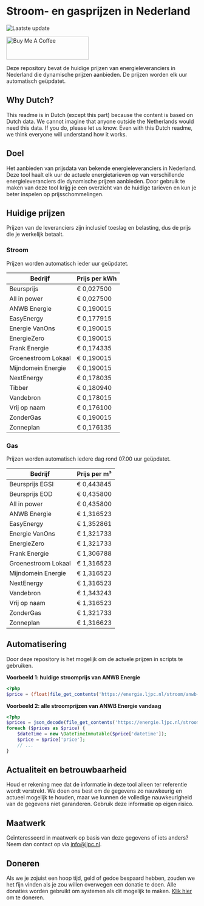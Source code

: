 # Stroom- en gasprijzen in Nederland

![Laatste update](https://img.shields.io/badge/laatste%20update-2025--03--02%2012%3A00%20CET-brightgreen)

<a href="https://www.buymeacoffee.com/Lars-" target="_blank"><img src="https://cdn.buymeacoffee.com/buttons/v2/default-orange.png" alt="Buy Me A Coffee" height="60" style="height: 60px !important;width: 217px !important;" ></a>

Deze repository bevat de huidige prijzen van energieleveranciers in Nederland die dynamische prijzen aanbieden. De prijzen worden elk uur automatisch geüpdatet.

## Why Dutch?

This readme is in Dutch (except this part) because the content is based on Dutch data. We cannot imagine that anyone outside the Netherlands would need this data. If you do, please let us know. Even with this Dutch readme, we think
everyone will understand how it works.

## Doel

Het aanbieden van prijsdata van bekende energieleveranciers in Nederland. Deze tool haalt elk uur de actuele energietarieven op van verschillende energieleveranciers die dynamische prijzen aanbieden. Door gebruik te maken van deze tool
krijg je een overzicht van de huidige tarieven en kun je beter inspelen op prijsschommelingen.

## Huidige prijzen

Prijzen van de leveranciers zijn inclusief toeslag en belasting, dus de prijs die je werkelijk betaalt.

### Stroom

Prijzen worden automatisch ieder uur geüpdatet.

 Bedrijf | Prijs per kWh 
---------|---------------
Beursprijs | € 0,027500
All in power | € 0,027500
ANWB Energie | € 0,190015
EasyEnergy | € 0,177915
Energie VanOns | € 0,190015
EnergieZero | € 0,190015
Frank Energie | € 0,174335
Groenestroom Lokaal | € 0,190015
Mijndomein Energie | € 0,190015
NextEnergy | € 0,178035
Tibber | € 0,180940
Vandebron | € 0,178015
Vrij op naam | € 0,176100
ZonderGas | € 0,190015
Zonneplan | € 0,176135


### Gas

Prijzen worden automatisch iedere dag rond 07.00 uur geüpdatet.

 Bedrijf | Prijs per m³ 
---------|--------------
Beursprijs EGSI | € 0,443845
Beursprijs EOD | € 0,435800
All in power | € 0,435800
ANWB Energie | € 1,316523
EasyEnergy | € 1,352861
Energie VanOns | € 1,321733
EnergieZero | € 1,321733
Frank Energie | € 1,306788
Groenestroom Lokaal | € 1,316523
Mijndomein Energie | € 1,316523
NextEnergy | € 1,316523
Vandebron | € 1,343243
Vrij op naam | € 1,316523
ZonderGas | € 1,321733
Zonneplan | € 1,316623


## Automatisering

Door deze repository is het mogelijk om de actuele prijzen in scripts te gebruiken.

**Voorbeeld 1: huidige stroomprijs van ANWB Energie**

```php
<?php
$price = (float)file_get_contents('https://energie.ljpc.nl/stroom/anwb-energie-nu.txt');

```

**Voorbeeld 2: alle stroomprijzen van ANWB Energie vandaag**

```php
<?php
$prices = json_decode(file_get_contents('https://energie.ljpc.nl/stroom/all-in-power-vandaag.json'),true);
foreach ($prices as $price) {
    $dateTime = new \DateTimeImmutable($price['datetime']);
    $price = $price['price'];
    // ...
}
```

## Actualiteit en betrouwbaarheid

Houd er rekening mee dat de informatie in deze tool alleen ter referentie wordt verstrekt. We doen ons best om de gegevens zo nauwkeurig en actueel mogelijk te houden, maar we kunnen de volledige nauwkeurigheid van de gegevens niet
garanderen. Gebruik deze informatie op eigen risico.

## Maatwerk

Geïnteresseerd in maatwerk op basis van deze gegevens of iets anders? Neem dan contact op
via [info@ljpc.nl](mailto:info@ljpc.nl?subject=Energie%20prijzen).

## Doneren

Als we je zojuist een hoop tijd, geld of gedoe bespaard hebben, zouden we het fijn vinden als je zou willen overwegen een
donatie te doen. Alle donaties worden gebruikt om systemen als dit mogelijk te
maken. [Klik hier](https://www.buymeacoffee.com/Lars-) om te doneren.
